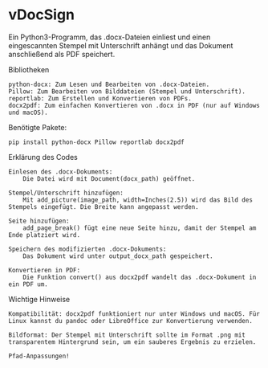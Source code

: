# vDocSign

Ein Python3-Programm, das .docx-Dateien einliest und einen eingescannten Stempel mit Unterschrift anhängt und das Dokument anschließend als PDF speichert. 

Bibliotheken

    python-docx: Zum Lesen und Bearbeiten von .docx-Dateien.
    Pillow: Zum Bearbeiten von Bilddateien (Stempel und Unterschrift).
    reportlab: Zum Erstellen und Konvertieren von PDFs.
    docx2pdf: Zum einfachen Konvertieren von .docx in PDF (nur auf Windows und macOS).

Benötigte Pakete:

    pip install python-docx Pillow reportlab docx2pdf


Erklärung des Codes

    Einlesen des .docx-Dokuments:
        Die Datei wird mit Document(docx_path) geöffnet.

    Stempel/Unterschrift hinzufügen:
        Mit add_picture(image_path, width=Inches(2.5)) wird das Bild des Stempels eingefügt. Die Breite kann angepasst werden.

    Seite hinzufügen:
        add_page_break() fügt eine neue Seite hinzu, damit der Stempel am Ende platziert wird.

    Speichern des modifizierten .docx-Dokuments:
        Das Dokument wird unter output_docx_path gespeichert.

    Konvertieren in PDF:
        Die Funktion convert() aus docx2pdf wandelt das .docx-Dokument in ein PDF um.  


Wichtige Hinweise

    Kompatibilität: docx2pdf funktioniert nur unter Windows und macOS. Für Linux kannst du pandoc oder LibreOffice zur Konvertierung verwenden.

    Bildformat: Der Stempel mit Unterschrift sollte im Format .png mit transparentem Hintergrund sein, um ein sauberes Ergebnis zu erzielen.

    Pfad-Anpassungen!

